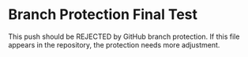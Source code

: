 # Branch Protection Final Test

This push should be REJECTED by GitHub branch protection.
If this file appears in the repository, the protection needs more adjustment.
